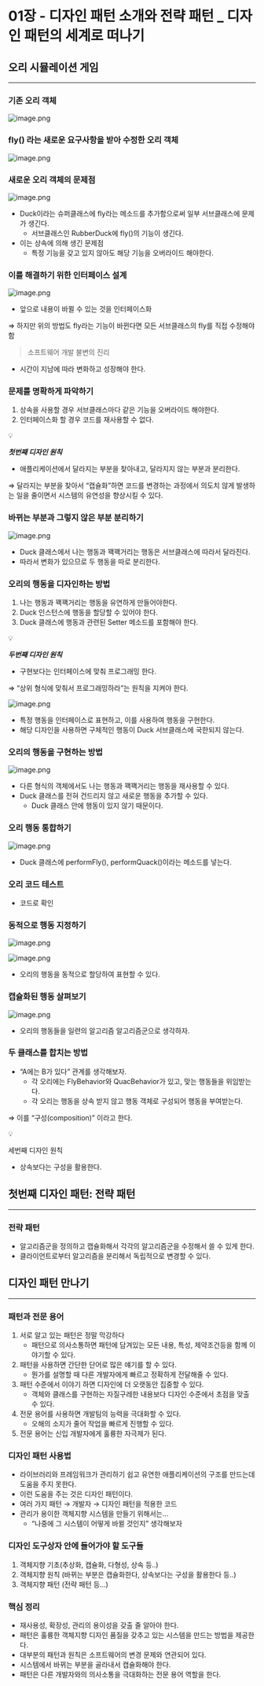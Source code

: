 ﻿# 01장 - 디자인 패턴 소개와 전략 패턴 _ 디자인 패턴의 세계로 떠나기

## 오리 시뮬레이션 게임

---

### 기존 오리 객체

![image.png](./imgs/image1.png)

### fly() 라는 새로운 요구사항을 받아 수정한 오리 객체

![image.png](./imgs/image2.png)

### 새로운 오리 객체의 문제점

![image.png](./imgs/image3.png)

- Duck이라는 슈퍼클래스에 fly라는 메소드를 추가함으로써 일부 서브클래스에 문제가 생긴다.
    - 서브클래스인 RubberDuck에 fly()의 기능이 생긴다.
- 이는 상속에 의해 생긴 문제점
    - 특정 기능을 갖고 있지 않아도 해당 기능을 오버라이드 해야한다.

### 이를 해결하기 위한 인터페이스 설계

![image.png](./imgs/image4.png)

- 앞으로 내용이 바뀔 수 있는 것을 인터페이스화

 ⇒ 하지만 위의 방법도 fly라는 기능이 바뀐다면 모든 서브클래스의 fly를 직접 수정해야함

> 소프트웨어 개발 불변의 진리
> 
- 시간이 지남에 따라 변화하고 성장해야 한다.

### 문제를 명확하게 파악하기

1. 상속을 사용할 경우 서브클래스마다 같은 기능을 오버라이드 해야한다.
2. 인터페이스화 할 경우 코드를 재사용할 수 없다.

<aside>
💡

***첫번째 디자인 원칙*** 

</aside>

- 애플리케이션에서 달라지는 부분을 찾아내고, 달라지지 않는 부분과 분리한다.

 ⇒ 달라지는 부분을 찾아서 “캡슐화”하면 코드를 변경하는 과정에서 의도치 않게 발생하는 일을 줄이면서 시스템의 유연성을 향상시킬 수 있다.

### 바뀌는 부분과 그렇지 않은 부분 분리하기

![image.png](./imgs/image5.png)

- Duck 클래스에서 나는 행동과 꽥꽥거리는 행동은 서브클래스에 따라서 달라진다.
- 따라서 변화가 있으므로 두 행동을 따로 분리한다.

### 오리의 행동을 디자인하는 방법

1. 나는 행동과 꽥꽥거리는 행동을 유연하게 만들어야한다.
2. Duck 인스턴스에 행동을 할당할 수 있어야 한다.
3. Duck 클래스에 행동과 관련된 Setter 메소드를 포함해야 한다.

<aside>
💡

***두번째 디자인 원칙***

</aside>

- 구현보다는 인터페이스에 맞춰 프로그래밍 한다.

⇒ “상위 형식에 맞춰서 프로그래밍하라”는 원칙을 지켜야 한다.

![image.png](./imgs/image6.png)

- 특정 행동을 인터페이스로 표현하고, 이를 사용하여 행동을 구현한다.
- 해당 디자인을 사용하면 구체적인 행동이 Duck 서브클래스에 국한되지 않는다.

### 오리의 행동을 구현하는 방법

![image.png](./imgs/image7.png)

- 다른 형식의 객체에서도 나는 행동과 꽥꽥거리는 행동을 재사용할 수 있다.
- Duck 클래스를 전혀 건드리지 않고 새로운 행동을 추가할 수 있다.
    - Duck 클래스 안에 행동이 있지 않기 때문이다.

### 오리 행동 통합하기

![image.png](./imgs/image8.png)

- Duck 클래스에 performFly(), performQuack()이라는 메소드를 넣는다.

### 오리 코드 테스트

- 코드로 확인

### 동적으로 행동 지정하기

![image.png](./imgs/image9.png)

![image.png](./imgs/image10.png)

- 오리의 행동을 동적으로 할당하여 표현할 수 있다.

### 캡슐화된 행동 살펴보기

![image.png](./imgs/image11.png)

- 오리의 행동들을 일련의 알고리즘 알고리즘군으로 생각하자.

### 두 클래스를 합치는 방법

- “A에는 B가 있다” 관계를 생각해보자.
    - 각 오리에는 FlyBehavior와 QuacBehavior가 있고, 맞는 행동들을 위임받는다.
    - 각 오리는 행동을 상속 받지 않고 행동 객체로 구성되어 행동을 부여받는다.

 ⇒ 이를 “구성(composition)” 이라고 한다.

<aside>
💡

세번째 디자인 원칙

</aside>

- 상속보다는 구성을 활용한다.

## 첫번째 디자인 패턴: 전략 패턴

---

### 전략 패턴

- 알고리즘군을 정의하고 캡슐화해서 각각의 알고리즘군을 수정해서 쓸 수 있게 한다.
- 클라이언트로부터 알고리즘을 분리해서 독립적으로 변경할 수 있다.

## 디자인 패턴 만나기

---

### 패턴과 전문 용어

1. 서로 알고 있는 패턴은 정말 막강하다
    - 패턴으로 의사소통하면 패턴에 담겨있는 모든 내용, 특성, 제약조건등을 함께 이야기할 수 있다.
2. 패턴을 사용하면 간단한 단어로 많은 얘기를 할 수 있다.
    - 뭔가를 설명할 때 다른 개발자에게 빠르고 정확하게 전달해줄 수 있다.
3. 패턴 수준에서 이야기 하면 디자인에 더 오랫동안 집중할 수 있다.
    - 객체와 클래스를 구현하는 자질구레한 내용보다 디자인 수준에서 초점을 맞출 수 있다.
4. 전문 용어를 사용하면 개발팀의 능력을 극대화할 수 있다.
    - 오해의 소지가 줄어 작업을 빠르게 진행할 수 있다.
5. 전문 용어는 신입 개발자에게 훌륭한 자극제가 된다.

### 디자인 패턴 사용법

- 라이브러리와 프레임워크가 관리하기 쉽고 유연한 애플리케이션의 구조를 만드는데 도움을 주지 못한다.
- 이런 도움을 주는 것은 디자인 패턴이다.
- 여러 가지 패턴 → 개발자 → 디자인 패턴을 적용한 코드
- 관리가 용이한 객체지향 시스템을 만들기 위해서는…
    - “나중에 그 시스템이 어떻게 바뀔 것인지” 생각해보자

### 디자인 도구상자 안에 들어가야 할 도구들

1. 객체지향 기초(추상화, 캡슐화, 다형성, 상속 등..)
2. 객체지향 원칙 (바뀌는 부분은 캡슐화한다, 상속보다는 구성을 활용한다 등..)
3. 객체지향 패턴 (전략 패턴 등…)

### 핵심 정리

- 재사용성, 확장성, 관리의 용이성을 갖출 줄 알아야 한다.
- 패턴은 훌륭한 객체지향 디자인 품질을 갖추고 있는 시스템을 만드는 방법을 제공한다.
- 대부분의 패턴과 원칙은 소프트웨어의 변경 문제와 연관되어 있다.
- 시스템에서 바뀌는 부분을 골라내서 캡슐화해야 한다.
- 패턴은 다른 개발자와의 의사소통을 극대화하는 전문 용어 역할을 한다.